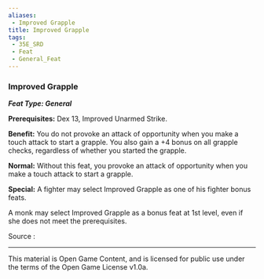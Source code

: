 ```yaml
---
aliases:
 - Improved Grapple
title: Improved Grapple
tags: 
 - 35E_SRD
 - Feat
 - General_Feat
---
```

### Improved Grapple 
***Feat Type: General***

**Prerequisites:** Dex 13, Improved Unarmed Strike.

**Benefit:** You do not provoke an attack of opportunity when you make a
touch attack to start a grapple. You also gain a +4 bonus on all grapple
checks, regardless of whether you started the grapple.

**Normal:** Without this feat, you provoke an attack of opportunity when
you make a touch attack to start a grapple.

**Special:** A fighter may select Improved Grapple as one of his fighter
bonus feats.

A monk may select Improved Grapple as a bonus feat at 1st level, even if
she does not meet the prerequisites.


Source :



---



This material is Open Game Content, and is licensed for public use under the terms of the Open Game License v1.0a.

